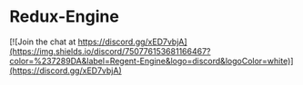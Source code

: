 # Redux-Engine

[![Join the chat at https://discord.gg/xED7vbjA](https://img.shields.io/discord/750776153681166467?color=%237289DA&label=Regent-Engine&logo=discord&logoColor=white)](https://discord.gg/xED7vbjA)

